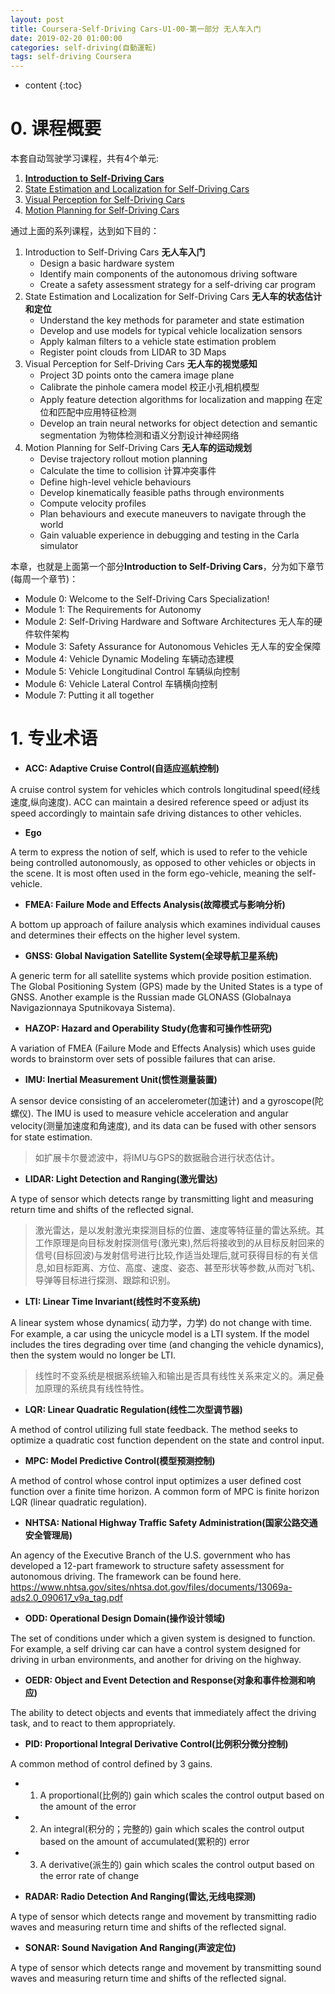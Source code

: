 ```yaml
---
layout: post
title: Coursera-Self-Driving Cars-U1-00-第一部分 无人车入门
date: 2019-02-20 01:00:00
categories: self-driving(自動運転)
tags: self-driving Coursera
---
```

* content
{:toc}

# 0. 课程概要

本套自动驾驶学习课程，共有4个单元:

1. [**Introduction to Self-Driving Cars**](https://www.coursera.org/learn/intro-self-driving-cars/home/welcome)
2. [State Estimation and Localization for Self-Driving Cars](https://www.coursera.org/learn/state-estimation-localization-self-driving-cars/home/welcome)
3. [Visual Perception for Self-Driving Cars](https://www.coursera.org/learn/visual-perception-self-driving-cars)
4. [Motion Planning for Self-Driving Cars](https://www.coursera.org/learn/motion-planning-self-driving-cars)

通过上面的系列课程，达到如下目的：

1. Introduction to Self-Driving Cars **无人车入门**
	- Design a basic hardware system
	- Identify main components of the autonomous driving software
	- Create a safety assessment strategy for a self-driving car program
2. State Estimation and Localization for Self-Driving Cars **无人车的状态估计和定位**
	- Understand the key methods for parameter and state estimation
	- Develop and use models for typical vehicle localization sensors
	- Apply kalman filters to a vehicle state estimation problem
	- Register point clouds from LIDAR to 3D Maps
3. Visual Perception for Self-Driving Cars **无人车的视觉感知**
	- Project 3D points onto the camera image plane
	- Calibrate the pinhole camera model 校正小孔相机模型
	- Apply feature detection algorithms for localization and mapping 在定位和匹配中应用特征检测
	- Develop an train neural networks for object detection and semantic segmentation 为物体检测和语义分割设计神经网络
4. Motion Planning for Self-Driving Cars **无人车的运动规划**
	- Devise trajectory rollout motion planning
	- Calculate the time to collision 计算冲突事件
	- Define high-level vehicle behaviours
	- Develop kinematically feasible paths through environments
	- Compute velocity profiles
	- Plan behaviours and execute maneuvers to navigate through the world
	- Gain valuable experience in debugging and testing in the Carla simulator

本章，也就是上面第一个部分**Introduction to Self-Driving Cars**，分为如下章节(每周一个章节)：
- Module 0: Welcome to the Self-Driving Cars Specialization!
- Module 1: The Requirements for Autonomy 
- Module 2: Self-Driving Hardware and Software Architectures 无人车的硬件软件架构 
- Module 3: Safety Assurance for Autonomous Vehicles 无人车的安全保障
- Module 4: Vehicle Dynamic Modeling 车辆动态建模
- Module 5: Vehicle Longitudinal Control 车辆纵向控制
- Module 6: Vehicle Lateral Control 车辆横向控制
- Module 7: Putting it all together

# 1. 专业术语

- **ACC: Adaptive Cruise Control(自适应巡航控制)**

A cruise control system for vehicles which controls longitudinal speed(经线速度,纵向速度). ACC can maintain a desired reference speed or adjust its speed accordingly to maintain safe driving distances to other vehicles.

- **Ego**

A term to express the notion of self, which is used to refer to the vehicle being controlled autonomously, as opposed to other vehicles or objects in the scene. It is most often used in the form ego-vehicle, meaning the self-vehicle.

- **FMEA: Failure Mode and Effects Analysis(故障模式与影响分析)**

A bottom up approach of failure analysis which examines individual causes and determines their effects on the higher level system.

- **GNSS: Global Navigation Satellite System(全球导航卫星系统)**

A generic term for all satellite systems which provide position estimation. The Global Positioning System (GPS) made by the United States is a type of GNSS. Another example is the Russian made GLONASS (Globalnaya Navigazionnaya Sputnikovaya Sistema).

- **HAZOP: Hazard and Operability Study(危害和可操作性研究)**

A variation of FMEA (Failure Mode and Effects Analysis) which uses guide words to brainstorm over sets of possible failures that can arise.

- **IMU: Inertial Measurement Unit(惯性测量装置)**

A sensor device consisting of an accelerometer(加速计) and a gyroscope(陀螺仪). The IMU is used to measure vehicle acceleration and angular velocity(测量加速度和角速度), and its data can be fused with other sensors for state estimation.
> 如扩展卡尔曼滤波中，将IMU与GPS的数据融合进行状态估计。

- **LIDAR: Light Detection and Ranging(激光雷达)**

A type of sensor which detects range by transmitting light and measuring return time and shifts of the reflected signal.
> 激光雷达，是以发射激光束探测目标的位置、速度等特征量的雷达系统。其工作原理是向目标发射探测信号(激光束),然后将接收到的从目标反射回来的信号(目标回波)与发射信号进行比较,作适当处理后,就可获得目标的有关信息,如目标距离、方位、高度、速度、姿态、甚至形状等参数,从而对飞机、导弹等目标进行探测、跟踪和识别。

- **LTI: Linear Time Invariant(线性时不变系统)**

A linear system whose dynamics( 动力学，力学) do not change with time. For example, a car using the unicycle model is a LTI system. If the model includes the tires degrading over time (and changing the vehicle dynamics), then the system would no longer be LTI.
> 线性时不变系统是根据系统输入和输出是否具有线性关系来定义的。满足叠加原理的系统具有线性特性。

- **LQR: Linear Quadratic Regulation(线性二次型调节器)**

A method of control utilizing full state feedback. The method seeks to optimize a quadratic cost function dependent on the state and control input.

- **MPC: Model Predictive Control(模型预测控制)**

A method of control whose control input optimizes a user defined cost function over a finite time horizon. A common form of MPC is finite horizon LQR (linear quadratic regulation).

- **NHTSA: National Highway Traffic Safety Administration(国家公路交通安全管理局)**

An agency of the Executive Branch of the U.S. government who has developed a 12-part framework to structure safety assessment for autonomous driving. The framework can be found here. https://www.nhtsa.gov/sites/nhtsa.dot.gov/files/documents/13069a-ads2.0_090617_v9a_tag.pdf

- **ODD: Operational Design Domain(操作设计领域)**

The set of conditions under which a given system is designed to function. For example, a self driving car can have a control system designed for driving in urban environments, and another for driving on the highway.

- **OEDR: Object and Event Detection and Response(对象和事件检测和响应)**

The ability to detect objects and events that immediately affect the driving task, and to react to them appropriately.

- **PID: Proportional Integral Derivative Control(比例积分微分控制)**

A common method of control defined by 3 gains.
 - 1) A proportional(比例的) gain which scales the control output based on the amount of the error
 - 2) An integral(积分的；完整的) gain which scales the control output based on the amount of accumulated(累积的) error
 - 3) A derivative(派生的) gain which scales the control output based on the error rate of change


- **RADAR: Radio Detection And Ranging(雷达,无线电探测)**

A type of sensor which detects range and movement by transmitting radio waves and measuring return time and shifts of the reflected signal.

- **SONAR: Sound Navigation And Ranging(声波定位)**

A type of sensor which detects range and movement by transmitting sound waves and measuring return time and shifts of the reflected signal.

